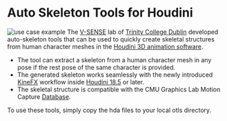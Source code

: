 # Auto Skeleton Tools for Houdini
![use case example](https://raw.githubusercontent.com/V-Sense/AutoSkeleton/main/sauce_skeleton.JPG)
The [V-SENSE](https://v-sense.scss.tcd.ie/) lab of [Trinity College Dublin](https://www.tcd.ie) developed auto-skeleton tools that can be used to quickly create skeletal structures from human character meshes in the [Houdini 3D animation software](https://www.sidefx.com/products/houdini/).
-	The tool can extract a skeleton from a human character mesh in any pose if the rest pose of the same character is provided.
-	The generated skeleton works seamlessly with the newly introduced [KineFX](https://www.sidefx.com/docs/houdini/character/kinefx/index.html) workflow inside [Houdini 18.5](https://youtu.be/mcDm_irEKb0?t=798) or later.
-	The skeletal structure is compatible with the CMU Graphics Lab Motion Capture [Database](http://mocap.cs.cmu.edu).

To use these tools, simply copy the hda files to your local otls directory.
